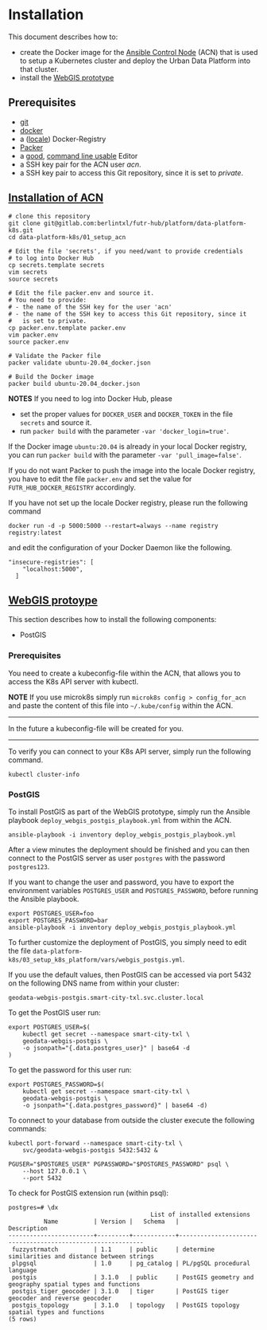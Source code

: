 # Installation

This document describes how to:

+ create the Docker image for the [Ansible Control Node](#acn) (ACN) that is used to setup a Kubernetes cluster and deploy the Urban Data Platform into that cluster.
+ install the [WebGIS prototype](#webgis)

## Prerequisites
- [git](https://git-scm.com)
- [docker](https://www.docker.com/)
- a ([locale](http://localhost:5000/v2/_catalog)) Docker-Registry
- [Packer](https://packer.io)
- a [good](https://neovim.io/), [command line usable](https://www.vim.org/) Editor
- a SSH key pair for the ACN user _acn_.
- a SSH key pair to access this Git repository, since it is set to _private_.


## [Installation of ACN](id:acn)
```
# clone this repository
git clone git@gitlab.com:berlintxl/futr-hub/platform/data-platform-k8s.git
cd data-platform-k8s/01_setup_acn

# Edit the file 'secrets', if you need/want to provide credentials
# to log into Docker Hub
cp secrets.template secrets
vim secrets
source secrets

# Edit the file packer.env and source it.
# You need to provide:
# - the name of the SSH key for the user 'acn'
# - the name of the SSH key to access this Git repository, since it
#   is set to private.
cp packer.env.template packer.env
vim packer.env
source packer.env

# Validate the Packer file
packer validate ubuntu-20.04_docker.json

# Build the Docker image
packer build ubuntu-20.04_docker.json
```

**NOTES**
If you need to log into Docker Hub, please

- set the proper values for `DOCKER_USER` and `DOCKER_TOKEN` in the file `secrets` and source it.
- run `packer build` with the parameter `-var 'docker_login=true'`.


If the Docker image `ubuntu:20.04` is already in your local Docker registry, you can run `packer build` with the parameter `-var 'pull_image=false'`.

If you do not want Packer to push the image into the locale Docker registry, you have to edit the file `packer.env` and set the value for `FUTR_HUB_DOCKER_REGISTRY` accordingly.

If you have not set up the locale Docker registry, please run the following  command
```
docker run -d -p 5000:5000 --restart=always --name registry registry:latest
```
and edit the configuration of your Docker Daemon like the following.

```docker
"insecure-registries": [
    "localhost:5000",
  ]
```

## [WebGIS protoype](id:webgis)
This section describes how to install the following components:

+ PostGIS

### Prerequisites
You need to create a kubeconfig-file within the ACN, that allows you to access the K8s API server with kubectl.

**NOTE**
If you use microk8s simply run `microk8s config > config_for_acn` and paste the content of this file into `~/.kube/config` within the ACN.

***
In the future a kubeconfig-file will be created for you.
***

To verify you can connect to your K8s API server, simply run the following command.
```
kubectl cluster-info
```

### PostGIS
To install PostGIS as part of the WebGIS prototype, simply run the Ansible playbook `deploy_webgis_postgis_playbook.yml` from within the ACN.

```
ansible-playbook -i inventory deploy_webgis_postgis_playbook.yml
```

After a view minutes the deployment should be finished and you can then connect to the PostGIS server as user `postgres` with the password `postgres123`.

If you want to change the user and password, you have to export the environment variables `POSTGRES_USER` and `POSTGRES_PASSWORD`, before running the Ansible playbook.

```
export POSTGRES_USER=foo
export POSTGRES_PASSWORD=bar
ansible-playbook -i inventory deploy_webgis_postgis_playbook.yml
```

To further customize the deployment of PostGIS, you simply need to edit the file `data-platform-k8s/03_setup_k8s_platform/vars/webgis_postgis.yml`.

If you use the default values, then PostGIS can be accessed via port 5432 on the following DNS name from within your cluster:

`geodata-webgis-postgis.smart-city-txl.svc.cluster.local`

To get the PostGIS user run:
```
export POSTGRES_USER=$(
    kubectl get secret --namespace smart-city-txl \
    geodata-webgis-postgis \
    -o jsonpath="{.data.postgres_user}" | base64 -d
)
```

To get the password for this user run:
```
export POSTGRES_PASSWORD=$(
    kubectl get secret --namespace smart-city-txl \
    geodata-webgis-postgis \
    -o jsonpath="{.data.postgres_password}" | base64 -d)
```

To connect to your database from outside the cluster execute the following commands:
```
kubectl port-forward --namespace smart-city-txl \
    svc/geodata-webgis-postgis 5432:5432 &

PGUSER="$POSTGRES_USER" PGPASSWORD="$POSTGRES_PASSWORD" psql \
    --host 127.0.0.1 \
    --port 5432
```

To check for PostGIS extension run (within psql):
```psql
postgres=# \dx
                                        List of installed extensions
          Name          | Version |   Schema   |                        Description
------------------------+---------+------------+------------------------------------------------------------
 fuzzystrmatch          | 1.1     | public     | determine similarities and distance between strings
 plpgsql                | 1.0     | pg_catalog | PL/pgSQL procedural language
 postgis                | 3.1.0   | public     | PostGIS geometry and geography spatial types and functions
 postgis_tiger_geocoder | 3.1.0   | tiger      | PostGIS tiger geocoder and reverse geocoder
 postgis_topology       | 3.1.0   | topology   | PostGIS topology spatial types and functions
(5 rows)
```
